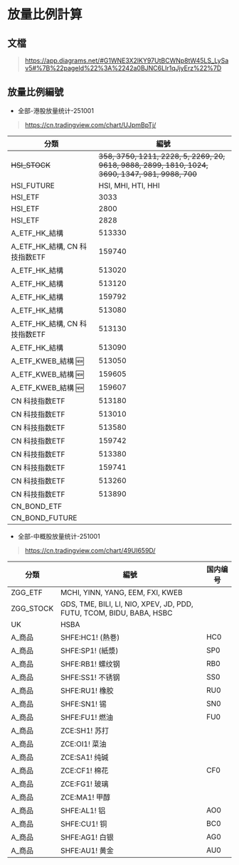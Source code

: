 # 放量比例計算

## 文檔
> https://app.diagrams.net/#G1WNE3X2lKY97UtBCWNp8tW45LS_LySav5#%7B%22pageId%22%3A%2242a0BJNC6LIr1qJjyErz%22%7D

## 放量比例編號
- 全部-港股放量统计-251001
> https://cn.tradingview.com/chart/UJpmBpTj/

| 分類 | 編號 |
| --- | --- |
| ~~HSI_STOCK~~ | ~~358, 3750, 1211, 2228, 5, 2269, 20, 9618, 9888, 2899, 1810, 1024, 3690, 1347, 981, 9988, 700~~ |
| HSI_FUTURE | HSI, MHI, HTI, HHI |
| HSI_ETF | 3033 |
| HSI_ETF | 2800 |
| HSI_ETF | 2828 |
| A_ETF_HK_結構 | 513330 |
| A_ETF_HK_結構, CN 科技指数ETF | 159740 |
| A_ETF_HK_結構 | 513020 |
| A_ETF_HK_結構 | 513120 |
| A_ETF_HK_結構 | 159792 |
| A_ETF_HK_結構 | 513080 |
| A_ETF_HK_結構, CN 科技指数ETF | 513130 |
| A_ETF_HK_結構 | 513090 |
| A_ETF_KWEB_結構 🆕 | 513050 |
| A_ETF_KWEB_結構 🆕 | 159605 |
| A_ETF_KWEB_結構 🆕 | 159607 |
| CN 科技指数ETF | 513180| /
| CN 科技指数ETF | 513010|
| CN 科技指数ETF | 513580|
| CN 科技指数ETF | 159742|
| CN 科技指数ETF | 513380|
| CN 科技指数ETF | 159741|
| CN 科技指数ETF| 513260|
| CN 科技指数ETF| 513890|
| CN_BOND_ETF | |
| CN_BOND_FUTURE| |

- 全部-中概股放量统计-251001
> https://cn.tradingview.com/chart/49UI659D/

| 分類 | 編號 | 国内编号 | 
| --- | --- | --- |
| ZGG_ETF | MCHI, YINN, YANG, EEM, FXI, KWEB | |
| ZGG_STOCK | GDS, TME, BILI, LI, NIO, XPEV, JD, PDD, FUTU, TCOM, BIDU, BABA, HSBC | |
| UK | HSBA | |
| A_商品 | SHFE:HC1! (熱巻) | HC0 |
| A_商品 | SHFE:SP1! (紙漿) | SP0 |
| A_商品 | SHFE:RB1! 螺纹钢 | RB0 |
| A_商品 | SHFE:SS1! 不锈钢 | SS0 |
| A_商品 | SHFE:RU1! 橡胶   | RU0 |
| A_商品 | SHFE:SN1! 锡     | SN0 |
| A_商品 | SHFE:FU1! 燃油   | FU0 |
| A_商品 | ZCE:SH1! 苏打    | |
| A_商品 | ZCE:OI1! 菜油    | |
| A_商品 | ZCE:SA1! 纯碱    | | 
| A_商品 | ZCE:CF1! 棉花    | CF0 |
| A_商品 | ZCE:FG1! 玻璃    | |
| A_商品 | ZCE:MA1! 甲醇    | |
| A_商品 | SHFE:AL1! 铝     | AO0 |
| A_商品 | SHFE:CU1! 铜     | BC0 |
| A_商品 | SHFE:AG1! 白银   | AG0 |
| A_商品 | SHFE:AU1! 黄金   | AU0 |



